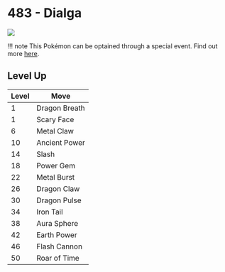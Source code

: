 # 483 - Dialga
![][483]

!!! note
    This Pokémon can be optained through a special event. Find out more [here](../../special_events/#dialga).

## Level Up

Level | Move
---   | ---
  1   | Dragon Breath
  1   | Scary Face
  6   | Metal Claw
 10   | Ancient Power
 14   | Slash
 18   | Power Gem
 22   | Metal Burst
 26   | Dragon Claw
 30   | Dragon Pulse
 34   | Iron Tail
 38   | Aura Sphere
 42   | Earth Power
 46   | Flash Cannon
 50   | Roar of Time



[483]: ../img/pokemon/483.png

